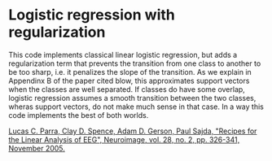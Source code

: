 # Logistic regression with regularization 

This code implements classical linear logistic regression, but adds a regularization
term that prevents the transition from one class to another to be too sharp, i.e. it
penalizes the slope of the transition. As we explain in Appendinx B of the paper cited blow, 
this approximates support vectors when the classes are well separated. If classes do have 
some overlap, logistic regression assumes a smooth transition between the two classes, 
wheras support vectors, do not make much sense in that case. In a way this code implements 
the best of both worlds. 


[Lucas C. Parra, Clay D. Spence, Adam D. Gerson, Paul Sajda, "Recipes for the Linear Analysis 
of EEG", Neuroimage, vol. 28, no. 2, pp. 326-341, November 2005.](https://www.parralab.org/publications/ParraSpenceGersonSajda2005.pdf)


